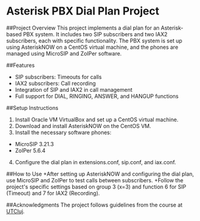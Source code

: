 # Asterisk PBX Dial Plan Project

##Project Overview
This project implements a dial plan for an Asterisk-based PBX system. It includes two SIP subscribers and two IAX2 subscribers, each with specific functionality. The PBX system is set up using AsteriskNOW on a CentOS virtual machine, and the phones are managed using MicroSIP and ZoIPer software.

##Features
- SIP subscribers: Timeouts for calls
- IAX2 subscribers: Call recording
- Integration of SIP and IAX2 in call management
- Full support for DIAL, RINGING, ANSWER, and HANGUP functions

##Setup Instructions
1. Install Oracle VM VirtualBox and set up a CentOS virtual machine.
2. Download and install AsteriskNOW on the CentOS VM.
3. Install the necessary software phones:
  * MicroSIP 3.21.3
  * ZoIPer 5.6.4
4. Configure the dial plan in extensions.conf, sip.conf, and iax.conf.

##How to Use
+After setting up AsteriskNOW and configuring the dial plan, use MicroSIP and ZoIPer to test calls between subscribers.
+Follow the project's specific settings based on group 3 (x=3) and function 6 for SIP (Timeout) and 7 for IAX2 (Recording).

##Acknowledgments
The project follows guidelines from the course at [UTCluj](https://el.el.obs.utcluj.ro/scr/Teme_proiect.htm).


